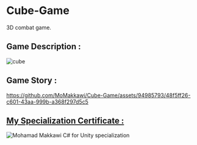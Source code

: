 # Cube-Game
3D combat game.

## Game Description :
![cube](https://github.com/MoMakkawi/Cube-Game/assets/94985793/64060d0b-f217-4187-9b49-f79a50ebbbf9)


## Game Story :
https://github.com/MoMakkawi/Cube-Game/assets/94985793/48f5ff26-c601-43aa-999b-a368f297d5c5


 ## [My Specialization Certificate : ](https://www.coursera.org/account/accomplishments/specialization/C5U5H8MHF9D4)
![Mohamad Makkawi C# for  Unity specialization](https://github.com/MoMakkawi/Cube-Game/assets/94985793/2c48b020-1016-410b-bc82-69ae1b882167)
